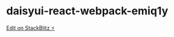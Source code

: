 # daisyui-react-webpack-emiq1y

[Edit on StackBlitz ⚡️](https://stackblitz.com/edit/daisyui-react-webpack-emiq1y)